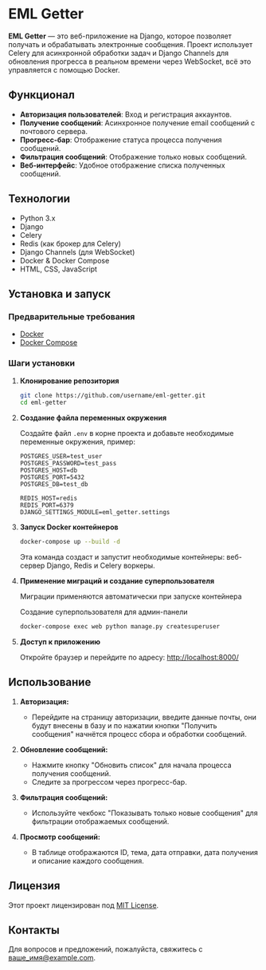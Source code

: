 # EML Getter

**EML Getter** — это веб-приложение на Django, которое позволяет получать и обрабатывать электронные сообщения. Проект использует Celery для асинхронной обработки задач и Django Channels для обновления прогресса в реальном времени через WebSocket, всё это управляется с помощью Docker.

## Функционал

- **Авторизация пользователей**: Вход и регистрация аккаунтов.
- **Получение сообщений**: Асинхронное получение email сообщений с почтового сервера.
- **Прогресс-бар**: Отображение статуса процесса получения сообщений.
- **Фильтрация сообщений**: Отображение только новых сообщений.
- **Веб-интерфейс**: Удобное отображение списка полученных сообщений.

## Технологии

- Python 3.x
- Django
- Celery
- Redis (как брокер для Celery)
- Django Channels (для WebSocket)
- Docker & Docker Compose
- HTML, CSS, JavaScript

## Установка и запуск

### Предварительные требования

- [Docker](https://www.docker.com/get-started)
- [Docker Compose](https://docs.docker.com/compose/install/)

### Шаги установки

1. **Клонирование репозитория**

    ```bash
    git clone https://github.com/username/eml-getter.git
    cd eml-getter
    ```

2. **Создание файла переменных окружения**

    Создайте файл `.env` в корне проекта и добавьте необходимые переменные окружения, пример:
   ```env
   POSTGRES_USER=test_user
   POSTGRES_PASSWORD=test_pass
   POSTGRES_HOST=db
   POSTGRES_PORT=5432
   POSTGRES_DB=test_db
   
   REDIS_HOST=redis
   REDIS_PORT=6379
   DJANGO_SETTINGS_MODULE=eml_getter.settings
   
   ```

3. **Запуск Docker контейнеров**

    ```bash
    docker-compose up --build -d
    ```

    Эта команда создаст и запустит необходимые контейнеры: веб-сервер Django, Redis и Celery воркеры.

4. **Применение миграций и создание суперпользователя**

    Миграции применяются автоматически при запуске контейнера
   
    Создание суперпользователя для админ-панели
    ```bash
    docker-compose exec web python manage.py createsuperuser
    ```

5. **Доступ к приложению**

    Откройте браузер и перейдите по адресу: [http://localhost:8000/](http://localhost:8000/)

## Использование

1. **Авторизация:**
   - Перейдите на страницу авторизации, введите данные почты, они будут внесены в базу и по нажатии кнопки "Получить сообщения" начнётся процесс сбора и обработки  сообщений.

2. **Обновление сообщений:**
   - Нажмите кнопку "Обновить список" для начала процесса получения сообщений.
   - Следите за прогрессом через прогресс-бар.

3. **Фильтрация сообщений:**
   - Используйте чекбокс "Показывать только новые сообщения" для фильтрации отображаемых сообщений.

4. **Просмотр сообщений:**
   - В таблице отображаются ID, тема, дата отправки, дата получения и описание каждого сообщения.

## Лицензия

Этот проект лицензирован под [MIT License](LICENSE).

## Контакты

Для вопросов и предложений, пожалуйста, свяжитесь с [ваше_имя@example.com](mailto:ваше_имя@example.com).
